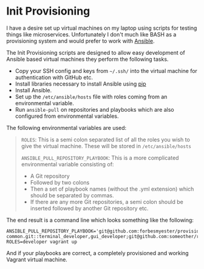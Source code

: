 # Init Provisioning

I have a desire set up virtual machines on my laptop using scripts for testing things like microservices. Unfortunately I don't much like BASH as a provisioning system and would prefer to work with [Ansible](http://www.ansible.com/home).

The Init Provisioning scripts are designed to allow easy development of Ansible based virtual machines they perform the following tasks.

 * Copy your SSH config and keys from `~/.ssh/` into the virtual machine for authentication with GitHub etc.
 * Install libraries necessary to install Ansible using [pip](http://en.wikipedia.org/wiki/Pip_%28package_manager%29)
 * Install Ansible.
 * Set up the `/etc/ansible/hosts` file with roles coming from an environmental variable.
 * Run `ansible-pull` on repositories and playbooks which are also configured from environmental variables.

The following environmental variables are used:

> `ROLES`: This is a semi colon separated list of all the roles you wish to give the virtual machine. These will be stored in `/etc/ansible/hosts`
>
> `ANSIBLE_PULL_REPOSITORY_PLAYBOOK`: This is a more complicated environmental variable consisting of:
>
>   * A Git repository
>   * Followed by two colons
>   * Then a set of playbook names (without the .yml extension) which should be separated by commas.
>   * If there are any more Git repositories, a semi colon should be inserted followed by another Git repository etc.

The end result is a command line which looks something like the following:

    ANSIBLE_PULL_REPOSITORY_PLAYBOOK='git@github.com:forbesmyester/provisioning-common.git::terminal_developer,gui_developer;git@github.com:someother/repository::another_playbook' ROLES=developer vagrant up

And if your playbooks are correct, a completely provisioned and working Vagrant virtual machine.

